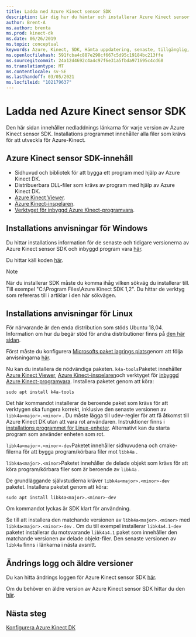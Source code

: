 ```yaml
---
title: Ladda ned Azure Kinect sensor SDK
description: Lär dig hur du hämtar och installerar Azure Kinect sensor SDK i Windows och Linux.
author: Brent-A
ms.author: brenta
ms.prod: kinect-dk
ms.date: 06/26/2019
ms.topic: conceptual
keywords: Azure, Kinect, SDK, Hämta uppdatering, senaste, tillgänglig, installera
ms.openlocfilehash: 591fcba4c887e298cf667c5d95c19184bc213ffe
ms.sourcegitcommit: 24a12d4692c4a4c97f6e31a5fbda971695c4cd68
ms.translationtype: MT
ms.contentlocale: sv-SE
ms.lasthandoff: 03/05/2021
ms.locfileid: "102179637"
---
```

# <a name="azure-kinect-sensor-sdk-download"></a>Ladda ned Azure Kinect sensor SDK

Den här sidan innehåller nedladdnings länkarna för varje version av Azure Kinect sensor SDK. Installations programmet innehåller alla filer som krävs för att utveckla för Azure-Kinect.

## <a name="azure-kinect-sensor-sdk-contents"></a>Azure Kinect sensor SDK-innehåll

- Sidhuvud och bibliotek för att bygga ett program med hjälp av Azure Kinect DK.
- Distribuerbara DLL-filer som krävs av program med hjälp av Azure Kinect DK.
- [Azure Kinect Viewer](azure-kinect-viewer.md).
- [Azure Kinect-inspelaren](azure-kinect-recorder.md).
- [Verktyget för inbyggd Azure Kinect-programvara](azure-kinect-firmware-tool.md).

## <a name="windows-installation-instructions"></a>Installations anvisningar för Windows

Du hittar installations information för de senaste och tidigare versionerna av Azure Kinect sensor SDK och inbyggd program vara [här](https://github.com/microsoft/Azure-Kinect-Sensor-SDK/blob/develop/docs/usage.md).

Du hittar käll koden [här](https://github.com/microsoft/Azure-Kinect-Sensor-SDK).

> [!NOTE]
> När du installerar SDK måste du komma ihåg vilken sökväg du installerar till. Till exempel "C:\Program Files\Azure Kinect SDK 1,2". Du hittar de verktyg som refereras till i artiklar i den här sökvägen.

## <a name="linux-installation-instructions"></a>Installations anvisningar för Linux

För närvarande är den enda distribution som stöds Ubuntu 18,04. Information om hur du begär stöd för andra distributioner finns på [den här sidan](https://aka.ms/azurekinectfeedback).

Först måste du konfigurera [Microsofts paket lagrings plats](https://packages.microsoft.com/)genom att följa anvisningarna [här](/windows-server/administration/linux-package-repository-for-microsoft-software).

Nu kan du installera de nödvändiga paketen. `k4a-tools`Paketet innehåller [Azure Kinect Viewer](azure-kinect-viewer.md), [Azure Kinect-inspelaren](record-sensor-streams-file.md)och verktyget för [inbyggd Azure Kinect-programvara](azure-kinect-firmware-tool.md). Installera paketet genom att köra:

`sudo apt install k4a-tools`
 
Det här kommandot installerar de beroende paket som krävs för att verktygen ska fungera korrekt, inklusive den senaste versionen av `libk4a<major>.<minor>` . Du måste lägga till udev-regler för att få åtkomst till Azure Kinect DK utan att vara rot användaren. Instruktioner finns i [installations programmet för Linux-enheter](https://github.com/microsoft/Azure-Kinect-Sensor-SDK/blob/develop/docs/usage.md#linux-device-setup). Alternativt kan du starta program som använder enheten som rot.

`libk4a<major>.<minor>-dev`Paketet innehåller sidhuvudena och cmake-filerna för att bygga program/körbara filer mot `libk4a` .

`libk4a<major>.<minor>`Paketet innehåller de delade objekt som krävs för att köra program/körbara filer som är beroende av `libk4a` .

De grundläggande självstudierna kräver `libk4a<major>.<minor>-dev` paketet. Installera paketet genom att köra:

`sudo apt install libk4a<major>.<minor>-dev` 

Om kommandot lyckas är SDK klart för användning.

Se till att installera den matchande versionen av `libk4a<major>.<minor>` med `libk4a<major>.<minor>-dev` . Om du till exempel installerar `libk4a4.1-dev` paketet installerar du motsvarande `libk4a4.1` paket som innehåller den matchande versionen av delade objekt-filer. Den senaste versionen av `libk4a` finns i länkarna i nästa avsnitt.

## <a name="change-log-and-older-versions"></a>Ändrings logg och äldre versioner

Du kan hitta ändrings loggen för Azure Kinect sensor SDK [här](https://github.com/microsoft/Azure-Kinect-Sensor-SDK/blob/develop/CHANGELOG.md).

Om du behöver en äldre version av Azure Kinect sensor SDK hittar du den [här](https://github.com/microsoft/Azure-Kinect-Sensor-SDK/blob/develop/docs/usage.md).

## <a name="next-steps"></a>Nästa steg

[Konfigurera Azure Kinect DK](set-up-azure-kinect-dk.md)
